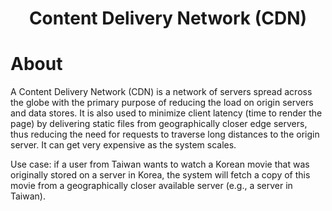 <div align='center'>
  <h1> Content Delivery Network (CDN) </h1>
</div>

# About

A Content Delivery Network (CDN) is a network of servers spread across the globe with the primary purpose of reducing the load on origin servers and data stores. It is also used to minimize client latency (time to render the page) by delivering static files from geographically closer edge servers, thus reducing the need for requests to traverse long distances to the origin server. It can get very expensive as the system scales.

Use case: if a user from Taiwan wants to watch a Korean movie that was originally stored on a server in Korea, the system will fetch a copy of this movie from a geographically closer available server (e.g., a server in Taiwan).
